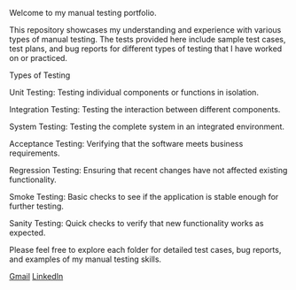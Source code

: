Welcome to my manual testing portfolio.

This repository showcases my understanding and experience with various types of manual testing. The tests provided here include sample test cases, test plans, and bug reports for different types of testing that I have worked on or practiced.

Types of Testing

Unit Testing: Testing individual components or functions in isolation.

Integration Testing: Testing the interaction between different components.

System Testing: Testing the complete system in an integrated environment.

Acceptance Testing: Verifying that the software meets business requirements.

Regression Testing: Ensuring that recent changes have not affected existing functionality.

Smoke Testing: Basic checks to see if the application is stable enough for further testing.

Sanity Testing: Quick checks to verify that new functionality works as expected.


Please feel free to explore each folder for detailed test cases, bug reports, and examples of my manual testing skills.

[Gmail](sharma.aditi9120@gmail.com)
 [LinkedIn](https://www.linkedin.com/in/aditi-sharma-b3a627225/)

